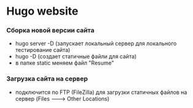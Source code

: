 # Hugo website

### Сборка новой версии сайта
* hugo server -D (запускает локальный сервер для локального тестирование сайта)
* hugo -D (создает статичные файли для сайта)
* в папке static меняем файл "Resume" 

### Загрузка сайта на сервер
* подключится по FTP (FileZilla) для загрузки статичных файлов на сервер (Files ---> Other Locations)
